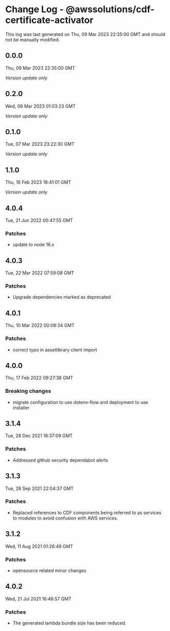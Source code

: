 # Change Log - @awssolutions/cdf-certificate-activator

This log was last generated on Thu, 09 Mar 2023 22:35:00 GMT and should not be manually modified.

## 0.0.0

Thu, 09 Mar 2023 22:35:00 GMT

_Version update only_

## 0.2.0

Wed, 08 Mar 2023 01:03:23 GMT

_Version update only_

## 0.1.0

Tue, 07 Mar 2023 23:22:30 GMT

_Version update only_

## 1.1.0

Thu, 16 Feb 2023 18:41:01 GMT

_Version update only_

## 4.0.4

Tue, 21 Jun 2022 00:47:55 GMT

### Patches

- update to node 16.x

## 4.0.3

Tue, 22 Mar 2022 07:59:08 GMT

### Patches

- Upgrade dependencies marked as deprecated

## 4.0.1

Thu, 10 Mar 2022 00:08:34 GMT

### Patches

- correct typo in assetlibrary client import

## 4.0.0

Thu, 17 Feb 2022 09:27:38 GMT

### Breaking changes

- migrate configuration to use dotenv-flow and deployment to use installer

## 3.1.4

Tue, 28 Dec 2021 18:37:09 GMT

### Patches

- Addressed github security dependabot alerts

## 3.1.3

Tue, 28 Sep 2021 22:04:37 GMT

### Patches

- Replaced references to CDF components being referred to as services to modules to avoid confusion with AWS services.

## 3.1.2

Wed, 11 Aug 2021 01:26:49 GMT

### Patches

- opensource related minor changes

## 4.0.2

Wed, 21 Jul 2021 16:46:57 GMT

### Patches

- The generated lambda bundle size has been reduced.
